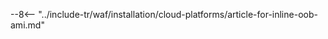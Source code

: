 [link-ssh-keys]: https://docs.aws.amazon.com/AWSEC2/latest/UserGuide/get-set-up-for-amazon-ec2.html#create-a-key-pair
[link-sg]: https://docs.aws.amazon.com/en_us/AWSEC2/latest/UserGuide/get-set-up-for-amazon-ec2.html#create-a-base-security-group
[link-launch-instance]: https://docs.aws.amazon.com/AWSEC2/latest/UserGuide/EC2_GetStarted.html#ec2-launch-instance

[anchor1]: #2-create-a-security-group
[anchor2]: #1-create-a-pair-of-ssh-keys-in-aws

[img-create-sg]: ../../../images/installation-ami/common/create_sg.png
[versioning-policy]: ../../../updating-migrating/versioning-policy.md#version-list
[img-wl-console-users]: ../../../images/check-user-no-2fa.png
[img-create-wallarm-node]: ../../../images/user-guides/nodes/create-cloud-node.png
[deployment-platform-docs]: ../../../installation/supported-deployment-options.md
[node-token]: ../../../quickstart/getting-started.md#deploy-the-wallarm-filtering-node
[api-token]: ../../../user-guides/settings/api-tokens.md
[wallarm-token-types]: ../../../user-guides/nodes/nodes.md#api-and-node-tokens-for-node-creation
[platform]: ../../../installation/supported-deployment-options.md
[ptrav-attack-docs]: ../../../attacks-vulns-list.md#path-traversal
[attacks-in-ui-image]: ../../../images/admin-guides/test-attacks-quickstart.png
[wallarm-nginx-directives]: ../../../admin-en/configure-parameters-en.md
[autoscaling-docs]: ../../../admin-en/installation-guides/amazon-cloud/autoscaling-overview.md
[real-ip-docs]: ../../../admin-en/using-proxy-or-balancer-en.md
[allocate-memory-docs]: ../../../admin-en/configuration-guides/allocate-resources-for-node.md
[limiting-request-processing]: ../../../user-guides/rules/configure-overlimit-res-detection.md
[logs-docs]: ../../../admin-en/configure-logging.md
[oob-advantages-limitations]: ../../oob/overview.md#advantages-and-limitations
[wallarm-mode]: ../../../admin-en/configure-wallarm-mode.md
[inline-docs]: ../../inline/overview.md
[oob-docs]: ../../oob/overview.md
[wallarm-api-via-proxy]: ../../../admin-en/configuration-guides/access-to-wallarm-api-via-proxy.md
[web-server-mirroring-examples]: ../../oob/web-server-mirroring/overview.md#examples-of-web-server-configuration-for-traffic-mirroring
[img-grouped-nodes]: ../../../images/user-guides/nodes/grouped-nodes.png

--8<-- "../include-tr/waf/installation/cloud-platforms/article-for-inline-oob-ami.md"